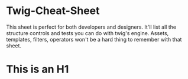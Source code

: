Twig-Cheat-Sheet
================

This sheet is perfect for both developers and designers. It'll list all the structure controls and tests you can do with twig's engine. Assets, templates, filters, operators won't be a hard thing to remember with that sheet.

# This is an H1 #
